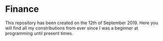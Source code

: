 # Finance
This repository has been created on the 12th of September 2019. 
Here you will find all my constributions from ever since I was a beginner at programming until present times. 
